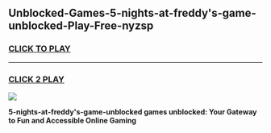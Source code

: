 
## Unblocked-Games-5-nights-at-freddy's-game-unblocked-Play-Free-nyzsp
<h3>
<a href="https://premium76.site?title=5-nights-at-freddy's-game-unblocked&ref=15A">CLICK TO PLAY</a></h3>
<hr>

<h3>
<a href="https://premium76.site?title=5-nights-at-freddy's-game-unblocked&ref=15A">CLICK 2 PLAY</a>
  
</h3>

<a href="https://premium76.site?title=5-nights-at-freddy's-game-unblocked&ref=15A"><img src="https://clearcache.store/games.png"></a>


**5-nights-at-freddy's-game-unblocked games unblocked: Your Gateway to Fun and Accessible Online Gaming**
